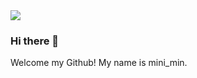 <img src="https://capsule-render.vercel.app/api?type=Waving&customColorList=7,0,2&height=200&section=header&text=Mini_min&animation=fadeIn&fontSize=50&fontColor=FF6666" />

### Hi there 💖
Welcome my Github! My name is mini_min.


<!--
**jm-Back/jm-back** is a ✨ _special_ ✨ repository because its `README.md` (this file) appears on your GitHub profile.

Here are some ideas to get you started:

- 🔭 I’m currently working on ...
- 🌱 I’m currently learning ...
- 👯 I’m looking to collaborate on ...
- 🤔 I’m looking for help with ...
- 💬 Ask me about ...
- 📫 How to reach me: ...
- 😄 Pronouns: ...
- ⚡ Fun fact: ...
-->

